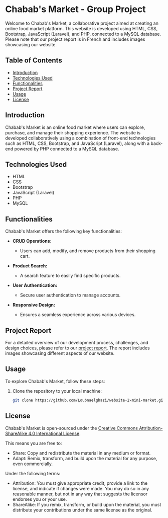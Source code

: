 # Chabab's Market - Group Project

Welcome to Chabab's Market, a collaborative project aimed at creating an online food market platform. This website is developed using HTML, CSS, Bootstrap, JavaScript (Laravel), and PHP, connected to a MySQL database. Please note that our project report is in French and includes images showcasing our website.

## Table of Contents

- [Introduction](#introduction)
- [Technologies Used](#technologies-used)
- [Functionalities](#functionalities)
- [Project Report](#project-report)
- [Usage](#usage)
- [License](#license)

## Introduction

Chabab's Market is an online food market where users can explore, purchase, and manage their shopping experience. The website is developed collaboratively using a combination of front-end technologies such as HTML, CSS, Bootstrap, and JavaScript (Laravel), along with a back-end powered by PHP connected to a MySQL database.

## Technologies Used

- HTML
- CSS
- Bootstrap
- JavaScript (Laravel)
- PHP
- MySQL

## Functionalities

Chabab's Market offers the following key functionalities:

- **CRUD Operations:**
  - Users can add, modify, and remove products from their shopping cart.

- **Product Search:**
  - A search feature to easily find specific products.

- **User Authentication:**
  - Secure user authentication to manage accounts.

- **Responsive Design:**
  - Ensures a seamless experience across various devices.

## Project Report

For a detailed overview of our development process, challenges, and design choices, please refer to our [project report](https://github.com/Loubnaelghazi/website-2-mini-market/blob/main/RAPPORT%20DE%20MINI%20PROJET%20Mini%20%20Market.pdf). The report includes images showcasing different aspects of our website.

## Usage

To explore Chabab's Market, follow these steps:

1. Clone the repository to your local machine:

   ```bash
   git clone https://github.com/Loubnaelghazi/website-2-mini-market.git

## License

Chabab's Market is open-sourced under the [Creative Commons Attribution-ShareAlike 4.0 International License](https://creativecommons.org/licenses/by-sa/4.0/).

This means you are free to:

- Share: Copy and redistribute the material in any medium or format.
- Adapt: Remix, transform, and build upon the material for any purpose, even commercially.

Under the following terms:

- Attribution: You must give appropriate credit, provide a link to the license, and indicate if changes were made. You may do so in any reasonable manner, but not in any way that suggests the licensor endorses you or your use.
- ShareAlike: If you remix, transform, or build upon the material, you must distribute your contributions under the same license as the original.   

